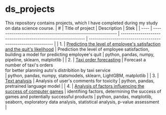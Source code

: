 # ds_projects

This repository contains projects, which I have completed during my study on data science course. 
| #    | Title of project                | Description                                                     | Stek                                                         |
| ---- | ------------------------------------------------------------ | ------------------------------------------------------------ | ------------------------------------------------------------ |
| 1.   | [Predicting the level of employee's satisfaction and the quit's likelihood](https://github.com/elenabogachevaxxx/ds_projects/tree/main/HR_analytics) | Prediction the level of employee satisfaction, building a model for predicting employee's quit | python, pandas, numpy, pipeline, sklearn, matplotlib       |
| 2.   | [Taxi order forecasting](https://github.com/elenabogachevaxxx/ds_projects/tree/main/taxi) | Forecast a number of taxi's orders <br/> for better planning auto's distribition by taxi service <br/> | python, pandas, numpy, statsmodels, sklearn, LightGBM, matplotlib |
| 3.   | [Text analysis](https://github.com/elenabogachevaxxx/ds_projects/tree/main/NLP) | Analysis of user's comments for toxicity             | python, pandas, pretrained language model |
| 4.   | [Analysis of factors influencing the success of computer games](https://github.com/elenabogachevaxxx/ds_projects/tree/main/comp_games) | identifiing factors, determining the success of games and potentially successful products             | python, pandas, matplotlib, seaborn, exploratory data analysis,  statistical analysis, p-value assessment |
